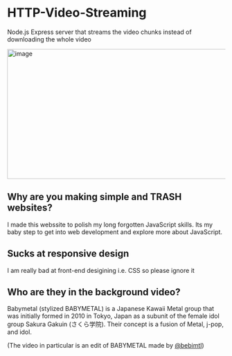 # HTTP-Video-Streaming
Node.js Express server that streams the video chunks instead of downloading the whole video 

<img width="1670" alt="image" src="https://cdn.discordapp.com/attachments/842248295351189506/962643199095099422/ezgif-5-f0c3fee715.gif" width="300" height="300">

## Why are you making simple and TRASH websites? 
I made this webssite to polish my long forgotten JavaScript skills. 
Its my baby step to get into web development and explore more about JavaScript.

## Sucks at responsive design
I am really bad at front-end desigining i.e. CSS so please ignore it

## Who are they in the background video? 
Babymetal (stylized BABYMETAL) is a Japanese Kawaii Metal group that was initially formed in 2010 in Tokyo, Japan as a subunit of the female idol group Sakura Gakuin (さくら学院). 
Their concept is a fusion of Metal, j-pop, and idol.

(The video in particular is an edit of BABYMETAL made by [@bebimtl](https://twitter.com/bebimtl))
